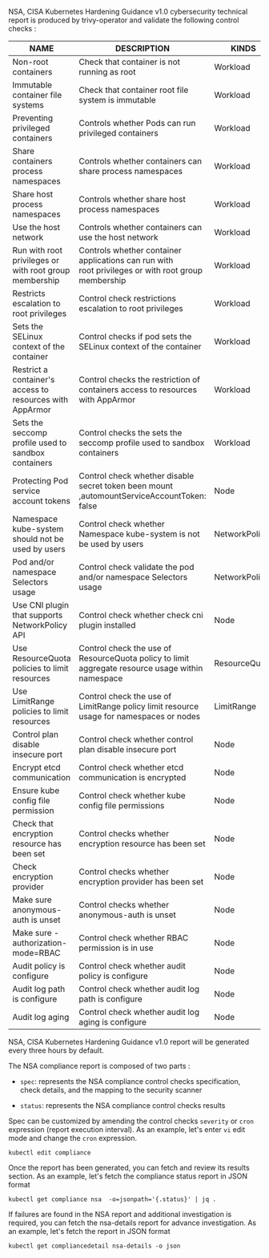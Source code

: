 NSA, CISA Kubernetes Hardening Guidance v1.0 cybersecurity technical report is produced by trivy-operator and validate the following control checks :

| NAME                                                     | DESCRIPTION                                                                                             | KINDS         |
|----------------------------------------------------------|---------------------------------------------------------------------------------------------------------|---------------|
| Non-root containers                                      | Check that container is not running as root                                                             | Workload      |
| Immutable container file systems                         | Check that container root file system is immutable                                                      | Workload      |
| Preventing privileged containers                         | Controls whether Pods can run privileged containers                                                     | Workload      |
| Share containers process namespaces                      | Controls whether containers can share process namespaces                                                | Workload      |
| Share host process namespaces                            | Controls whether share host process namespaces                                                          | Workload      |
| Use the host network                                     | Controls whether containers can use the host network                                                    | Workload      |
| Run with root privileges or with root group membership   | Controls whether container applications can run with <br/>root privileges or with root group membership | Workload      |
| Restricts escalation to root privileges                  | Control check restrictions escalation to root privileges                                                | Workload      |
| Sets the SELinux context of the container                | Control checks if pod sets the SELinux context of the container                                         | Workload      |
| Restrict a container's access to resources with AppArmor | Control checks the restriction of containers access to resources with AppArmor                          | Workload      |
| Sets the seccomp profile used to sandbox containers      | Control checks the sets the seccomp profile used to sandbox containers                                  | Workload      |
| Protecting Pod service account tokens                    | Control check whether disable secret token been mount ,automountServiceAccountToken: false              | Node          |
| Namespace kube-system should not be used by users        | Control check whether Namespace kube-system is not be used by users                                     | NetworkPolicy |
| Pod and/or namespace Selectors usage                     | Control check validate the pod and/or namespace Selectors usage                                         | NetworkPolicy |
| Use CNI plugin that supports NetworkPolicy API           | Control check whether check cni plugin installed                                                        | Node          |
| Use ResourceQuota policies to limit resources            | Control check the use of ResourceQuota policy to limit aggregate resource usage within namespace        | ResourceQuota |
| Use LimitRange policies to limit resources               | Control check the use of LimitRange policy limit resource usage for namespaces or nodes                 | LimitRange    |
| Control plan disable insecure port                       | Control check whether control plan disable insecure port                                                | Node          |
| Encrypt etcd communication                               | Control check whether etcd communication is encrypted                                                   | Node          |
| Ensure kube config file permission                       | Control check whether kube config file permissions                                                      | Node          |
| Check that encryption resource has been set              | Control checks whether encryption resource has been set                                                 | Node          |
| Check encryption provider                                | Control checks whether encryption provider has been set                                                 | Node          |
| Make sure anonymous-auth is unset                        | Control checks whether anonymous-auth is unset                                                          | Node          |
| Make sure -authorization-mode=RBAC                       | Control check whether RBAC permission is in use                                                         | Node          |
| Audit policy is configure                                | Control check whether audit policy is configure                                                         | Node          |
| Audit log path is configure                              | Control check whether audit log path is configure                                                       | Node          |
| Audit log aging                                          | Control check whether audit log aging is configure                                                      | Node          |


NSA, CISA Kubernetes Hardening Guidance v1.0 report will be generated every three hours by default.

The NSA compliance report is composed of two parts :

- `spec`: represents the NSA compliance control checks specification, check details, and the mapping to the security scanner

- `status`: represents the NSA compliance control checks results

Spec can be customized by amending the control checks `severity` or `cron` expression (report execution interval).
As an example, let's enter `vi` edit mode and change the `cron` expression.
```shell
kubectl edit compliance
```
Once the report has been generated, you can fetch and review its results section. As an example, let's fetch the compliance status report in JSON format

```shell
kubectl get compliance nsa  -o=jsonpath='{.status}' | jq .
```

If failures are found in the NSA report and additional investigation is required, you can fetch the nsa-details report for advance investigation.
As an example, let's fetch the report in JSON format
```shell
kubectl get compliancedetail nsa-details -o json
```
